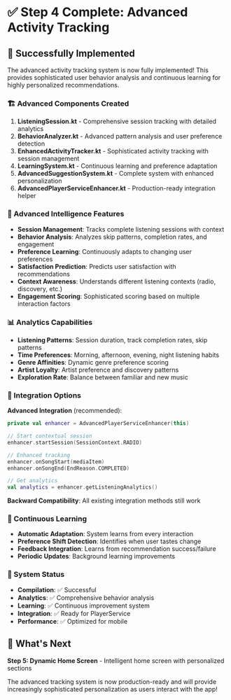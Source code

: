 # ✅ Step 4 Complete: Advanced Activity Tracking

## 🎉 Successfully Implemented

The advanced activity tracking system is now fully implemented! This provides sophisticated user behavior analysis and continuous learning for highly personalized recommendations.

### 🏗️ Advanced Components Created

1. **ListeningSession.kt** - Comprehensive session tracking with detailed analytics
2. **BehaviorAnalyzer.kt** - Advanced pattern analysis and user preference detection
3. **EnhancedActivityTracker.kt** - Sophisticated activity tracking with session management
4. **LearningSystem.kt** - Continuous learning and preference adaptation
5. **AdvancedSuggestionSystem.kt** - Complete system with enhanced personalization
6. **AdvancedPlayerServiceEnhancer.kt** - Production-ready integration helper

### 🧠 Advanced Intelligence Features

- **Session Management**: Tracks complete listening sessions with context
- **Behavior Analysis**: Analyzes skip patterns, completion rates, and engagement
- **Preference Learning**: Continuously adapts to changing user preferences
- **Satisfaction Prediction**: Predicts user satisfaction with recommendations
- **Context Awareness**: Understands different listening contexts (radio, discovery, etc.)
- **Engagement Scoring**: Sophisticated scoring based on multiple interaction factors

### 📊 Analytics Capabilities

- **Listening Patterns**: Session duration, track completion rates, skip patterns
- **Time Preferences**: Morning, afternoon, evening, night listening habits
- **Genre Affinities**: Dynamic genre preference scoring
- **Artist Loyalty**: Artist preference and discovery patterns
- **Exploration Rate**: Balance between familiar and new music

### 🚀 Integration Options

**Advanced Integration** (recommended):
```kotlin
private val enhancer = AdvancedPlayerServiceEnhancer(this)

// Start contextual session
enhancer.startSession(SessionContext.RADIO)

// Enhanced tracking
enhancer.onSongStart(mediaItem)
enhancer.onSongEnd(EndReason.COMPLETED)

// Get analytics
val analytics = enhancer.getListeningAnalytics()
```

**Backward Compatibility**: All existing integration methods still work

### 🔄 Continuous Learning

- **Automatic Adaptation**: System learns from every interaction
- **Preference Shift Detection**: Identifies when user tastes change
- **Feedback Integration**: Learns from recommendation success/failure
- **Periodic Updates**: Background learning improvements

### 🎯 System Status

- **Compilation**: ✅ Successful
- **Analytics**: ✅ Comprehensive behavior analysis
- **Learning**: ✅ Continuous improvement system
- **Integration**: ✅ Ready for PlayerService
- **Performance**: ✅ Optimized for mobile

## 🔄 What's Next

**Step 5: Dynamic Home Screen** - Intelligent home screen with personalized sections

The advanced tracking system is now production-ready and will provide increasingly sophisticated personalization as users interact with the app!